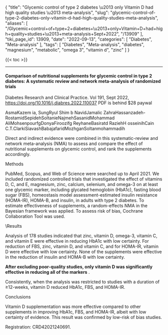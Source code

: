 {
    "title": "Glycemic control of type 2 diabetes \u2013 only Vitamin D had high quality studies \u2013 meta-analysis",
    "slug": "glycemic-control-of-type-2-diabetes-only-vitamin-d-had-high-quality-studies-meta-analysis",
    "aliases": [
        "/Glycemic+control+of+type+2+diabetes+\u2013+only+Vitamin+D+had+high+quality+studies+\u2013+meta-analysis+Sept+2022",
        "/13909"
    ],
    "tiki_page_id": 13909,
    "date": "2022-09-13",
    "categories": [
        "Diabetes",
        "Meta-analysis"
    ],
    "tags": [
        "Diabetes",
        "Meta-analysis",
        "diabetes",
        "magnesium",
        "metabolic",
        "omega 3",
        "vitamin d",
        "zinc"
    ]
}


{{< toc >}} 

---

#### Comparison of nutritional supplements for glycemic control in type 2 diabetes: A systematic review and network meta-analysis of randomized trials

Diabetes Research and Clinical Practice. Vol 191, Sept 2022, https://doi.org/10.1016/j.diabres.2022.110037 PDF is behind $28 paywal 

AsmaKazem ia, SungRyul Shim b NavidJamalic ZahraHassanzadeh-RostamidSepidehSoltanieNajmehSasanidMohammad AliMohsenpourfgDonyaFiroozifg ReyhaneBasiratd RaziehH osseinihCain C.T.ClarkiSiavashBabajafaridMozhganSoltanmohammadih

Direct and indirect evidence were combined in this systematic-review and network meta-analysis (NMA) to assess and compare the effect of nutritional supplements on glycemic control, and rank the supplements accordingly.

Methods

PubMed, Scopus, and Web of Science were searched up to April 2021. We included randomized controlled trials that investigated the effect of vitamins D, C, and E, magnesium, zinc, calcium, selenium, and omega-3 on at least one glycemic marker, including glycated hemoglobin (HbA1c), fasting blood sugar (FBS), homeostasis model assessment-estimated insulin resistance (HOMA-IR), HOMA-B, and insulin, in adults with type 2 diabetes. To estimate effectiveness of supplements, a random-effects NMA in the Bayesian framework was applied. To assess risk of bias, Cochrane Collaboration Tool was used.

\Results

Analysis of 178 studies indicated that zinc, vitamin D, omega-3, vitamin C, and vitamin E were effective in reducing HbA1c with low certainty. For reduction of FBS, zinc, vitamin D, and vitamin C, and for HOMA-IR, vitamin D were effective with low certainty. None of the supplements were effective in the reduction of insulin and HOMA-B with low certainty. 

 **After excluding poor-quality studies, only vitamin D was significantly effective in reducing all of the markers** . 

Consistently, when the analysis was restricted to studies with a duration of ≥12-weeks, vitamin D reduced HbA1c, FBS, and HOMA-IR.

Conclusions

Vitamin D supplementation was more effective compared to other supplements in improving HbA1c, FBS, and HOMA-IR, albeit with low certainty of evidence. This result was confirmed by low-risk of bias studies.

Registration: CRD42021240691.